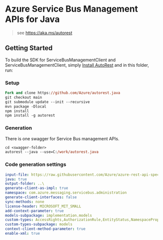 # Azure Service Bus Management APIs for Java

> see https://aka.ms/autorest

## Getting Started

To build the SDK for ServiceBusManagementClient and ServiceBusManagementClient, simply [Install AutoRest](https://github.com/Azure/autorest/blob/master/docs/install/readme.md) and in this folder, run:

### Setup
```ps
Fork and clone https://github.com/Azure/autorest.java
git checkout main
git submodule update --init --recursive
mvn package -Dlocal
npm install
npm install -g autorest
```

### Generation

There is one swagger for Service Bus management APIs.

```ps
cd <swagger-folder>
autorest --java --use=C:/work/autorest.java
```

### Code generation settings
``` yaml
input-file: https://raw.githubusercontent.com/Azure/azure-rest-api-specs/sb_dataplane_namespace/specification/servicebus/data-plane/servicebus-swagger.json
java: true
output-folder: ..\
generate-client-as-impl: true
namespace: com.azure.messaging.servicebus.administration
generate-client-interfaces: false
sync-methods: none
license-header: MICROSOFT_MIT_SMALL
add-context-parameter: true
models-subpackage: implementation.models
custom-types: AccessRights,AuthorizationRule,EntityStatus,NamespaceProperties,MessagingSku
custom-types-subpackage: models
context-client-method-parameter: true
enable-xml: true
```
